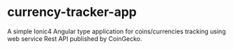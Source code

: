 # currency-tracker-app
A simple Ionic4 Angular type application for coins/currencies tracking using web service Rest API published by CoinGecko. 
